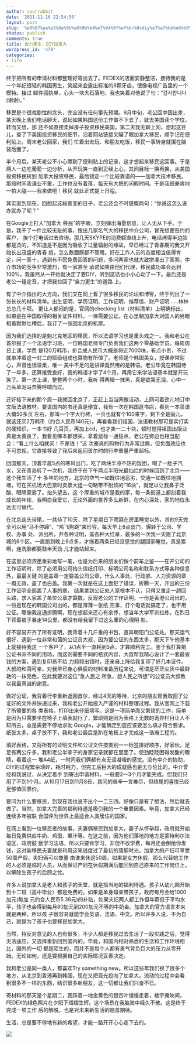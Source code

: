 ```yaml
---
author: sourrabbit
date: '2011-11-16 22:54:56'
layout: post
slug: '%e8%87%aa%e5%8a%9b%e6%9b%b4%e7%94%9f%ef%bc%8cdiy%e7%a7%bb%e6%b0%91%e5%8a%a0%e6%8b%bf%e5%a4%a7-%e8%8a%83%e8%90%b1'
status: publish
comments: true
title: 自力更生，DIY加拿大
wordpress_id: '479'
categories:
- life
---
```


终于把所有的申请材料都整理好寄出去了。FEDEX的店面安静整洁，接待我的是一个年纪很轻的韩国男生，笑起来会露出标准的8颗牙齿，很像电视广告里的一个模特。接过
邮件回执单，心头一块大石落地，我也笑着对他说了句：“감사합니다(谢谢)。”

移民是个很戏剧性的念头，完全没有任何事先预期。9月中旬，老公回中国出差，某天晚上我们电话聊天，说起如果韩国这份工作做不下去了，就去美国读个学位。转而又想，那
还不如直接卖掉房子投资移民美国。第二天我无聊上网，想起这茬儿，查了下美国投资移民的细节，沿着网站链接又瞄了眼加拿大移民，顺手记在便利贴上。周末老公回家，我们
忙着出去玩、和朋友吃饭，移民一事转身就撂在脑袋后面了。

半个月后，某天老公不小心瞟到了便利贴上的记录，这才想起来移民这回事。于是两人一边吃葡萄一边分析，从开玩笑一直到正经上心，其间目标一换再换，从美国投资移民转到
加拿大投资移民，最后锁定一个比较靠谱的——加拿大技术移民。那段时间我课业不重，工作也没有着落，每天有大把的闲暇时间。于是我很豪爽地一拍大腿——我来做吧！移民
就此正式提上日程。

其实直到现在，回想起这段善变的日子，老公还会不时感慨两句：“你说这怎么说办就办了呢？”

在Google上打入“加拿大 移民”的字眼，立刻弹出海量信息，让人无从下手。于是，我干了一件比较无耻的事，搜出几家名气大的移民中介公司，冒充想要签约的客户，
挨个打电话过去咨询。那几天SKYPE的消费额直线上升，电话烤得半边脸都是烫的，不知道是不是因为吸收了过量辐射的缘故，早已经过了青春期的我又开始长出茂盛的青春
痘，怎么敷面膜都不管用。好在工作人员的态度相当值得肯定，问一答十，遇到有不愿免费回答的问题，多问两家也就大致拼凑出了答案。中介市场的竞争非常激烈，有一家甚至
承诺如果由他们代理，移民成功率会达到100%。我虽然从一开始就决定了要DIY，听到这话也小小心动了一下。最后还是老公一锤定音，才把我拉回了“自力更生”的道路
上。

有了中介指出的大方向，我们又在网上看了很多移民的论坛和博客，终于列出了一张长长的材料清单。出生证明、学历证明、工作证明、推荐信、财产证明……林林总总几十项。
更让人郁闷的是，官网的checking
list（材料清单）上明确标出，如果是在中国取得的相关证件材料，一律需要公证。在心里朝加拿大对国人的另眼相看默默吐槽后，我订了一张回北京的机票。

因为我们选择的是魁北克地区的移民，所以法语学习也是重头戏之一。我和老公在首尔报了一个法语学习班，一位韩国老师专门负责我们这两个零基础学员。每周周日上课，学费
是120万韩币，折合成人民币大概是将近7000块，有点小贵，不过就单冲着这一对二的班级组成也算物有所值了。老师是个韩国美女，授课非常耐心，声音也很温柔，唯一
美中不足的是讲课竟然用的是韩语。老公毕竟在韩国待了一年多，还算接受良好，我的韩语才学了4个月，再用它来学法语基本就是开玩笑了。第一次上课，整整两个小时，我听
得两眼一抹黑，真是欲哭无泪，心中一万头草泥马奔腾呼啸而过。

还好接下来的那个周一我就回北京了，正赶上当当网做活动，上网可着劲儿地订中文版法语教材。要说国内的书还真是便宜，我有一次在韩国逛书店，看到一本菜谱大概50多页
左右，那叫一个字大行稀，一页也就有个100来字，剩下全是画儿，就这还买2万韩币（约合人民币140元）。再看看我们祖国，法语教材那可是实打实的硬知识，一本书好
几百页，再加上cd，也才卖一二十块，顿时觉得祖国出版业真是太善良了。我看见哪本都想买，拿着鼠标一通狂点，老公在旁边也相当配合：“看上什么咱就买！不差钱！”这
次豪爽的购物行为非常过瘾，但负面效应也不可忽视，它直接导致了我后来返回首尔时的行李重量严重超标。

回国那天，顶着早晨5点的寒风出门，吃了两块半凉不热的饭团，喝了一肚子汽水，又在青岛转了一次机，我终于在下午两点半阳光最灿烂的时候回到了北京——这个我生活了十
多年的地方。北京的空气一如既往地恶劣，交通一如既往地拥堵，可在买机场大巴票时卖票大姐一句略带不耐烦的“16块”，就足以让我鼻子泛酸、眼睛蒙雾了。抬头望去，这
个厚重的城市是我的家，每一条街道上都刻着我成长的年轮，我明白我爱它，无论外面的世界多么新鲜，在内心深处，家的地位永远无可替代。

在北京连头带尾，一共待了10天，除了星期日下雨窝在房里睡觉以外，其他9天完全可以用“马不停蹄”、“鸡飞狗跳”来形容。每天早上8点出门，辗转于公司、学校、办事
处、派出所，开各种证明，盖各种大红章，最多的一次我一天跑了北京城的6个区，一直跑到晚上9点多，才拖着两条已经没感觉的腿回家睡觉，真是累啊，连洗脸都要鼓半天劲
儿才能站起来。

在这里必须浓墨重彩地写一笔，也是为后来的朋友们做个前车之鉴——在开公司的工作证明时，除了必须用公司抬头信纸打印、标明公司名称和联系方式等各种信息外，最最关键
的是盖章一定要盖公司公章，什么人事处、行政部、人力资源的章一概无效，盖了也白盖。我第一次就是在这上面犯了错误，折腾一天，开出的三份工作证明全部盖了人事的章，
结果拿到公证处人家根本不认，只得又重走一趟回头路，求人家盖了单位公章才算数。反观老公的工作证明，一份是香港公司出的，一份是现在的韩国公司出的，都是薄薄一张纸
完事，打个电话就搞定了，也不用公证。哪像我这通折腾啊，现在想起来还心有余悸，想当年大学军训拉练，在烈日下背着被子暴走14公里，都没有给我留下过这么重的心理阴
影。

好不容易开齐了所有证明，我背着十几斤重的书包，直奔朝阳门公证处。那天运气很好，遇到一位非常和蔼的公证员大叔，因为要公证的东西太多，那天下午他基本上就接待我这
一个客户了，从1点半一直耗到5点，才算顺利完工。鉴于我打算把公证书派不同的用场，而这则需要不同的格式内容，大叔帮我精心设计了一套最省钱的方案，遇到复印员不给
力频频出错时，还亲自上阵给我复印了好几本证件。大叔的和蔼可亲，对我早已身心俱疲的材料准备历程来说，可谓是茫茫尘灰中最鲜艳的一抹亮色，在此我要对这位“急人民之
所急，想人民之所想”的公证员大叔致以我最真诚的谢意。

做好公证，我背着行李重新返回首尔，经过4天的等待，北京的朋友帮我取回了公证好的文件并快递过来，我和老公开始投入严谨的材料整理过程。我从官网上下载了所需要的各
类表格，打印出来仔细填写。这是一项简单而又繁琐的工作，简单是因为只需要坐在椅子上填表就行了，繁琐则是因为表格上无数的诡异栏目让人不知所云，总是需要不停地求助
Google，才能确定到底应该要怎么填才符合要求。纸张太多，桌子放不下，我和老公最后是趴在地板上才完成这一浩瀚工程的。

填好表格，又将所有的证明文件和公证文件按类别一一标签排好顺序，好家伙，足足有两公斤多，我和老公半辈子的身家记录就都在里面了。使劲眨眨困得发酸的眼睛，看着这一
堆A4纸，一时间我们俩都有点无语凝噎的感觉。没有中介的协助，DIY的过程繁杂琐碎，耗时耗力，但完工后巨大的成就感也是无与伦比的。中介曾经和我说过，从决定着手
到寄出申请材料，一般要2—3个月才能完成。但我们只用了不到1个月。从10月17日到11月8日，其间的艰辛一言难尽，但结尾的喜悦已经足够值回票价。

要问为什么要移民，到现在我也说不出个一二三四。好像只是有了想法，然后就去做了。当然，加拿大完善的福利待遇是吸引我的一个重要因素。毕竟，加拿大已经连续多年被联
合国评为世界上最适合人类居住的国家。

在网上看到一位移民者的故事，夫妻俩移民到加拿大，妻子从怀孕起，政府就开始每日免费供应牛奶、鸡蛋、果汁等。在这之前，因为他们落地的地方是蒙特利尔法语区，政府鼓
励学习法语，所以只要肯学习，非但不收学费，每月还会倒给你发钱，这对新移民夫妻就是利用这笔钱度过了最初的落脚时光。加拿大的产妇可享受50周产假，夫妇俩可以商量
由谁来休这50周。如果是女方休假，那么代替她工作的人必须是临时人员，从而保证产妇在休假期满后能回到自己原来的工作岗位上，以解除生孩子的后顾之忧。

许多人说加拿大是老人和孩子的天堂，就是指当地的福利待遇。孩子从幼儿园开始到十二班（高中毕业）都是免费的。如果是单身母亲带孩子，政府每月会给1000加元(每加
元约合人民币5.38元)的补贴，如果夫妇两人都工作但年薪低于平均水平，孩子也会得到每月80加元到200加元不等的牛奶金。加拿大的官方语言本来就是两种，所以孩
子很容易就能学会英语、法语、中文。所以许多人说，不为自己，就是为了孩子也要移民加拿大。

当然，持反对意见的人也有很多，不少人都是移民过去生活了一段实践之后，觉得无法适应，又选择重新回到国内的。毕竟，和国内相对熟悉的生活和工作环境相比，国外的一切
都是陌生的，而并不是每个人都有勇气背负巨大的压力从零开始。无论如何，还是要根据自己的实际情况妥善决定。

我和老公是同一类人，都喜欢Try something new。所以这些年我们换了很多个地方，从北京到香港再到韩国，现在又把目光投向了加拿大。流动的过程中会看
到很多不一样的东西，结识很多新朋友，这一切都让我们兴奋不已。

寄材料的那天是个星期二，我踩着一地金黄色的银杏叶慢慢走着，楼宇掩映间，FEDEX的绿色照片在夕阳下熠熠生辉。这个场景在我脑海中经久不散。这是终于完成一项工作
后的解脱，也是对未来新生活的翘首期待。

生活，总是要不停地有新的希望，才能一路开开心心走下去的。

![](http://farm8.staticflickr.com/7168/6637973479_5979c29954_z.jpg)

